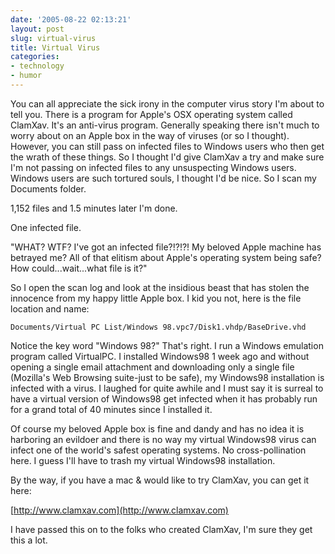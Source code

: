 ```yaml
---
date: '2005-08-22 02:13:21'
layout: post
slug: virtual-virus
title: Virtual Virus
categories:
- technology
- humor
---
```


You can all appreciate the sick irony in the computer virus story I'm about to tell you. There is a program for Apple's OSX operating system called ClamXav. It's an anti-virus program. Generally speaking there isn't much to worry about on an Apple box in the way of viruses (or so I thought). However, you can still pass on infected files to Windows users who then get the wrath of these things. So I thought I'd give ClamXav a try and make sure I'm not passing on infected files to any unsuspecting Windows users. Windows users are such tortured souls, I thought I'd be nice. So I scan my Documents folder.

1,152 files and 1.5 minutes later I'm done.

One infected file.

"WHAT? WTF? I've got an infected file?!?!?! My beloved Apple machine has betrayed me? All of that elitism about Apple's operating system being safe? How could...wait...what file is it?"

So I open the scan log and look at the insidious beast that has stolen the innocence from my happy little Apple box. I kid you not, here is the file location and name:

`Documents/Virtual PC List/Windows 98.vpc7/Disk1.vhdp/BaseDrive.vhd`

Notice the key word "Windows 98?" That's right. I run a Windows emulation program called VirtualPC. I installed Windows98 1 week ago and without opening a single email attachment and downloading only a single file (Mozilla's Web Browsing suite-just to be safe), my Windows98 installation is infected with a virus. I laughed for quite awhile and I must say it is surreal to have a virtual version of Windows98 get infected when it has probably run for a grand total of 40 minutes since I installed it.

Of course my beloved Apple box is fine and dandy and has no idea it is harboring an evildoer and there is no way my virtual Windows98 virus can infect one of the world's safest operating systems. No cross-pollination here. I guess I'll have to trash my virtual Windows98 installation.

By the way, if you have a mac & would like to try ClamXav, you can get it here:

[http://www.clamxav.com](http://www.clamxav.com)

I have passed this on to the folks who created ClamXav, I'm sure they get this a lot.
